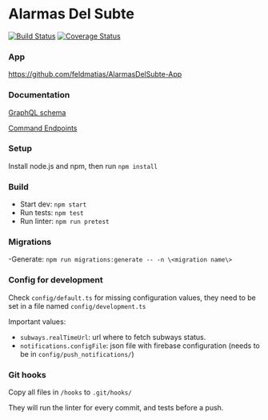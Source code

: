# Alarmas Del Subte


[![Build Status](https://travis-ci.org/feldmatias/AlarmasDelSubte.svg?branch=master)](https://travis-ci.org/feldmatias/AlarmasDelSubte)
[![Coverage Status](https://coveralls.io/repos/github/feldmatias/AlarmasDelSubte/badge.svg?branch=master&a=2)](https://coveralls.io/github/feldmatias/AlarmasDelSubte?branch=master)

### App
https://github.com/feldmatias/AlarmasDelSubte-App

### Documentation
[GraphQL schema](src/graphql/schema.graphql)

[Command Endpoints](src/commands/routes.ts)

### Setup
Install node.js and npm, then run `npm install`

### Build
- Start dev: `npm start`
- Run tests: `npm test`
- Run linter: `npm run pretest`

### Migrations
-Generate: `npm run migrations:generate -- -n \<migration name\>`

### Config for development
Check `config/default.ts` for missing configuration values, they need to be set in a file named `config/development.ts`

Important values:
- `subways.realTimeUrl`: url where to fetch subways status.
- `notifications.configFile`: json file with firebase configuration (needs to be in `config/push_notifications/`)

### Git hooks
Copy all files in `/hooks` to `.git/hooks/`

They will run the linter for every commit, and tests before a push.
